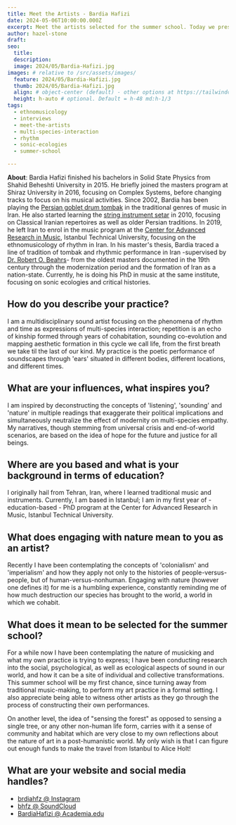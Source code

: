 ```yaml
---
title: Meet the Artists - Bardia Hafizi 
date: 2024-05-06T10:00:00.000Z
excerpt: Meet the artists selected for the summer school. Today we present the work of Bardia Hafizi.
author: hazel-stone
draft: 
seo:
  title:
  description:
  image: 2024/05/Bardia-Hafizi.jpg
images: # relative to /src/assets/images/
  feature: 2024/05/Bardia-Hafizi.jpg
  thumb: 2024/05/Bardia-Hafizi.jpg
  align: # object-center (default) - other options at https://tailwindcss.com/docs/object-position
  height: h-auto # optional. Default = h-48 md:h-1/3
tags:
  - ethnomusicology
  - interviews
  - meet-the-artists
  - multi-species-interaction
  - rhythm
  - sonic-ecologies
  - summer-school

---
```


**About**: Bardia Hafizi finished his bachelors in Solid State Physics from Shahid Beheshti University in 2015. He briefly joined the masters program at Shiraz University in 2016, focusing on Complex Systems, before changing tracks to focus on his musical activities. 
Since 2002, Bardia has been playing the [Persian goblet drum tombak](https://en.wikipedia.org/wiki/Tombak) in the traditional genres of music in Iran. He also started learning the [string instrument setar](https://en.wikipedia.org/wiki/Setar) in 2010, focusing on Classical Iranian repertoires as well as older Persian traditions. In 2019, he left Iran to enrol in the music program at the [Center for Advanced Research in Music](https://miam.itu.edu.tr/en/home/), Istanbul Technical University, focusing on the ethnomusicology of rhythm in Iran. In his master's thesis, Bardia traced a line of tradition of tombak and rhythmic performance in Iran -supervised by [Dr. Robert O. Beahrs](https://robeahrs.com)- from the oldest masters documented in the 19th century through the modernization period and the formation of Iran as a nation-state. Currently, he is doing his PhD in music at the same institute, focusing on sonic ecologies and critical histories.



## How do you describe your practice?

I am a multidisciplinary sound artist focusing on the phenomena of rhythm and time as expressions of multi-species interaction; repetition is an echo of kinship formed through years of cohabitation, sounding co-evolution and mapping aesthetic formation in this cycle we call life, from the first breath we take til the last of our kind. My practice is the poetic performance of soundscapes through 'ears' situated in different bodies, different locations, and different times.

## What are your influences, what inspires you?

I am inspired by deconstructing the concepts of 'listening', 'sounding' and 'nature' in multiple readings that exaggerate their political implications and simultaneously neutralize the effect of modernity on multi-species empathy. My narratives, though stemming from universal crisis and end-of-world scenarios, are based on the idea of hope for the future and justice for all beings.

## Where are you based and what is your background in terms of education?

I originally hail from Tehran, Iran, where I learned traditional music and instruments. Currently, I am based in Istanbul; I am in my first year of - education-based - PhD program at the Center for Advanced Research in Music, Istanbul Technical University.

## What does engaging with nature mean to you as an artist?

Recently I have been contemplating the concepts of 'colonialism' and 'imperialism' and how they apply not only to the histories of people-versus-people, but of human-versus-nonhuman. Engaging with nature (however one defines it) for me is a humbling experience, constantly reminding me of how much destruction our species has brought to the world, a world in which we cohabit.

## What does it mean to be selected for the summer school?

For a while now I have been contemplating the nature of musicking and what my own practice is trying to express; I have been conducting research into the social, psychological, as well as ecological aspects of sound in our world, and how it can be a site of individual and collective transformations. This summer school will be my first chance, since turning away from traditional music-making, to perform my art practice in a formal setting. I also appreciate being able to witness other artists as they go through the process of constructing their own performances.

On another level, the idea of "sensing the forest" as opposed to sensing a single tree, or any other non-human life form, carries with it a sense of community and habitat which are very close to my own reflections about the nature of art in a post-humanistic world. My only wish is that I can figure out enough funds to make the travel from Istanbul to Alice Holt!

## What are your website and social media handles?

* [brdiahfz @ Instagram](https://www.instagram.com/brdiahfz/)
* [bhfz @ SoundCloud](https://soundcloud.com/bhfz)
* [BardiaHafizi @ Academia.edu](https://istanbultek.academia.edu/BardiaHafizi)